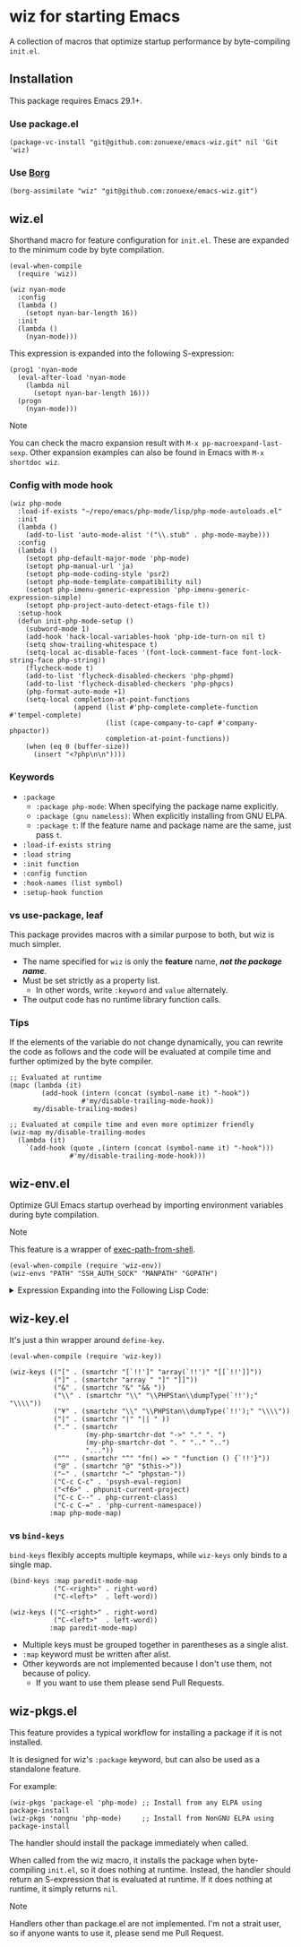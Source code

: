 # wiz for starting Emacs

A collection of macros that optimize startup performance by byte-compiling `init.el`.

## Installation

This package requires Emacs 29.1+.

### Use package.el

``` emacs-lisp
(package-vc-install "git@github.com:zonuexe/emacs-wiz.git" nil 'Git 'wiz)
```

### Use [Borg](https://github.com/emacscollective/borg)

```emacs-lisp
(borg-assimilate "wiz" "git@github.com:zonuexe/emacs-wiz.git")
```

## wiz.el

Shorthand macro for feature configuration for `init.el`. These are expanded to the minimum code by byte compilation.

```emacs-lisp
(eval-when-compile
  (require 'wiz))

(wiz nyan-mode
  :config
  (lambda ()
    (setopt nyan-bar-length 16))
  :init
  (lambda ()
    (nyan-mode)))
```

This expression is expanded into the following S-expression:

```emacs-lisp
(prog1 'nyan-mode
  (eval-after-load 'nyan-mode
    (lambda nil
      (setopt nyan-bar-length 16)))
  (progn
    (nyan-mode)))
```

> [!NOTE]
> You can check the macro expansion result with `M-x pp-macroexpand-last-sexp`.
> Other expansion examples can also be found in Emacs with `M-x shortdoc wiz`.

### Config with mode hook

```emacs-lisp
(wiz php-mode
  :load-if-exists "~/repo/emacs/php-mode/lisp/php-mode-autoloads.el"
  :init
  (lambda ()
    (add-to-list 'auto-mode-alist '("\\.stub" . php-mode-maybe)))
  :config
  (lambda ()
    (setopt php-default-major-mode 'php-mode)
    (setopt php-manual-url 'ja)
    (setopt php-mode-coding-style 'psr2)
    (setopt php-mode-template-compatibility nil)
    (setopt php-imenu-generic-expression 'php-imenu-generic-expression-simple)
    (setopt php-project-auto-detect-etags-file t))
  :setup-hook
  (defun init-php-mode-setup ()
    (subword-mode 1)
    (add-hook 'hack-local-variables-hook 'php-ide-turn-on nil t)
    (setq show-trailing-whitespace t)
    (setq-local ac-disable-faces '(font-lock-comment-face font-lock-string-face php-string))
    (flycheck-mode t)
    (add-to-list 'flycheck-disabled-checkers 'php-phpmd)
    (add-to-list 'flycheck-disabled-checkers 'php-phpcs)
    (php-format-auto-mode +1)
    (setq-local completion-at-point-functions
                (append (list #'php-complete-complete-function #'tempel-complete)
                        (list (cape-company-to-capf #'company-phpactor))
                        completion-at-point-functions))
    (when (eq 0 (buffer-size))
      (insert "<?php\n\n"))))
```

### Keywords

 * `:package`
   * `:package php-mode`: When specifying the package name explicitly.
   * `:package (gnu nameless)`: When explicitly installing from GNU ELPA.
   * `:package t`: If the feature name and package name are the same, just pass `t`.
 * `:load-if-exists string`
 * `:load string`
 * `:init function`
 * `:config function`
 * `:hook-names (list symbol)`
 * `:setup-hook function`

### vs use-package, leaf

This package provides macros with a similar purpose to both, but wiz is much simpler.

 * The name specified for `wiz` is only the **feature** name, ***not the package name***.
 * Must be set strictly as a property list.
   * In other words, write `:keyword` and `value` alternately.
 * The output code has no runtime library function calls.

### Tips

If the elements of the variable do not change dynamically, you can rewrite the code as follows and the code will be evaluated at compile time and further optimized by the byte compiler.

```emacs-lisp
;; Evaluated at runtime
(mapc (lambda (it)
        (add-hook (intern (concat (symbol-name it) "-hook"))
                  #'my/disable-trailing-mode-hook))
      my/disable-trailing-modes)

;; Evaluated at compile time and even more optimizer friendly
(wiz-map my/disable-trailing-modes
  (lambda (it)
    `(add-hook (quote ,(intern (concat (symbol-name it) "-hook")))
               #'my/disable-trailing-mode-hook)))
```

## wiz-env.el

Optimize GUI Emacs startup overhead by importing environment variables during byte compilation.

> [!NOTE]
> This feature is a wrapper of [exec-path-from-shell](https://github.com/purcell/exec-path-from-shell).

```emacs-lisp
(eval-when-compile (require 'wiz-env))
(wiz-envs "PATH" "SSH_AUTH_SOCK" "MANPATH" "GOPATH")
```

<details>
<summary>Expression Expanding into the Following Lisp Code:</summary>

```emacs-lisp
(unless window-system
  (prog1
      (list "PATH" "TEST_SERVER" "SSH_AUTH_SOCK" "SSH_AGENT_PID" "MANPATH" "GOROOT" "GOPATH")
    (setenv "PATH" "/opt/homebrew/bin:/opt/homebrew/sbin:/Users/megurine/local/bin:/usr/bin:/bin:/usr/sbin:/sbin")
    (setq exec-path
          (list "/opt/homebrew/bin/" "/opt/homebrew/sbin/" "/Users/megurine/local/bin/" "/usr/bin/" "/bin/" "/usr/sbin/" "/sbin/" exec-directory))
    (setenv "SSH_AUTH_SOCK" "/private/tmp/com.apple.launchd.hHAlJWPYt1/Listeners")
    (setenv "MANPATH" "/opt/homebrew/share/man:/usr/share/man:/usr/local/share/man:/opt/homebrew/share/man:")
    (setenv "GOPATH" "/Users/megurine/repo/go")))
```

</details>

## wiz-key.el

It's just a thin wrapper around `define-key`.

```emacs-lisp
(eval-when-compile (require 'wiz-key))

(wiz-keys (("[" . (smartchr "[`!!']" "array(`!!')" "[[`!!']]"))
           ("]" . (smartchr "array " "]" "]]"))
           ("&" . (smartchr "&" "&& "))
           ("\\" . (smartchr "\\" "\\PHPStan\\dumpType(`!!');" "\\\\"))
           ("¥" . (smartchr "\\" "\\PHPStan\\dumpType(`!!');" "\\\\"))
           ("|" . (smartchr "|" "|| " ))
           ("." . (smartchr
                   (my-php-smartchr-dot "->" "." ". ")
                   (my-php-smartchr-dot ". " ".." "..")
                   "..."))
           ("^" . (smartchr "^" "fn() => " "function () {`!!'}"))
           ("@" . (smartchr "@" "$this->"))
           ("~" . (smartchr "~" "phpstan-"))
           ("C-c C-c" . 'psysh-eval-region)
           ("<f6>" . phpunit-current-project)
           ("C-c C--" . php-current-class)
           ("C-c C-=" . 'php-current-namespace))
          :map php-mode-map)
```

### vs `bind-keys`

`bind-keys` flexibly accepts multiple keymaps, while `wiz-keys` only binds to a single map.

```emacs-lisp
(bind-keys :map paredit-mode-map
	       ("C-<right>" . right-word)
	       ("C-<left>"  . left-word))

(wiz-keys (("C-<right>" . right-word)
           ("C-<left>"  . left-word))
          :map paredit-mode-map)
```

 * Multiple keys must be grouped together in parentheses as a single alist.
 * `:map` keyword must be written after alist.
 * Other keywords are not implemented because I don't use them, not because of policy.
   * If you want to use them please send Pull Requests.

## wiz-pkgs.el

This feature provides a typical workflow for installing a package if it is not installed.

It is designed for wiz's `:package` keyword, but can also be used as a standalone feature.

For example:

```emacs-lisp
(wiz-pkgs 'package-el 'php-mode) ;; Install from any ELPA using package-install
(wiz-pkgs 'nongnu 'php-mode)     ;; Install from NonGNU ELPA using package-install
```

The handler should install the package immediately when called.

When called from the wiz macro, it installs the package when byte-compiling `init.el`, so it does nothing at runtime.  Instead, the handler should return an S-expression that is evaluated at runtime.  If it does nothing at runtime, it simply returns `nil`.

> [!NOTE]
> Handlers other than package.el are not implemented.
> I'm not a strait user, so if anyone wants to use it, please send me Pull Request.
